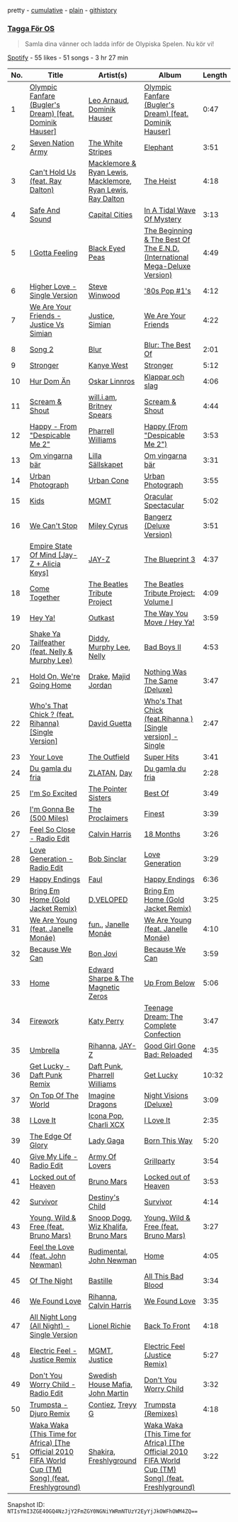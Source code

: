 pretty - [cumulative](/playlists/cumulative/0uZg7go8TKu5hpv1L6CJ4y.md) - [plain](/playlists/plain/0uZg7go8TKu5hpv1L6CJ4y) - [githistory](https://github.githistory.xyz/mackorone/spotify-playlist-archive/blob/main/playlists/plain/0uZg7go8TKu5hpv1L6CJ4y)

### [Tagga För OS](https://open.spotify.com/playlist/0uZg7go8TKu5hpv1L6CJ4y)

> Samla dina vänner och ladda inför de Olypiska Spelen\. Nu kör vi!

[Spotify](https://open.spotify.com/user/spotify) - 55 likes - 51 songs - 3 hr 27 min

| No. | Title | Artist(s) | Album | Length |
|---|---|---|---|---|
| 1 | [Olympic Fanfare \(Bugler's Dream\) \[feat\. Dominik Hauser\]](https://open.spotify.com/track/0zPtG7pgl3IQAuM9628TgK) | [Leo Arnaud](https://open.spotify.com/artist/4rLxLJBKOB4CCTURxvyfwc), [Dominik Hauser](https://open.spotify.com/artist/4MTfVjZzx72caVcbCjUK73) | [Olympic Fanfare \(Bugler's Dream\) \[feat\. Dominik Hauser\]](https://open.spotify.com/album/69b19w8Oqk7o5ToKbllfrD) | 0:47 |
| 2 | [Seven Nation Army](https://open.spotify.com/track/3ctoHckjyd13eBi2IDw2Ip) | [The White Stripes](https://open.spotify.com/artist/4F84IBURUo98rz4r61KF70) | [Elephant](https://open.spotify.com/album/0VXcqDD3sHdOIGtO6oYv3d) | 3:51 |
| 3 | [Can't Hold Us \(feat\. Ray Dalton\)](https://open.spotify.com/track/3bidbhpOYeV4knp8AIu8Xn) | [Macklemore & Ryan Lewis](https://open.spotify.com/artist/5BcAKTbp20cv7tC5VqPFoC), [Macklemore](https://open.spotify.com/artist/3JhNCzhSMTxs9WLGJJxWOY), [Ryan Lewis](https://open.spotify.com/artist/4myTppRgh0rojLxx8RycOp), [Ray Dalton](https://open.spotify.com/artist/4e0nWw2r4BoQSKPQ2zpU13) | [The Heist](https://open.spotify.com/album/76FXHQhTuT4QMIxfL09gX8) | 4:18 |
| 4 | [Safe And Sound](https://open.spotify.com/track/1fzJyTCKeZuTSLByCsLRHl) | [Capital Cities](https://open.spotify.com/artist/4gwpcMTbLWtBUlOijbVpuu) | [In A Tidal Wave Of Mystery](https://open.spotify.com/album/0oGhveAbsimFjFVF5aIkjW) | 3:13 |
| 5 | [I Gotta Feeling](https://open.spotify.com/track/1u0aIMrEBvFkRtgcg264gW) | [Black Eyed Peas](https://open.spotify.com/artist/1yxSLGMDHlW21z4YXirZDS) | [The Beginning & The Best Of The E.N.D\. \(International Mega\-Deluxe Version\)](https://open.spotify.com/album/5GJayigLJNxEvuDoCq0wVz) | 4:49 |
| 6 | [Higher Love \- Single Version](https://open.spotify.com/track/17Ng10tIgnYmAitl0SgT3R) | [Steve Winwood](https://open.spotify.com/artist/5gxynDEKwNDgxGJmJjZyte) | ['80s Pop \#1's](https://open.spotify.com/album/4Z1n0xes29RVzPttal9QOY) | 4:12 |
| 7 | [We Are Your Friends \- Justice Vs Simian](https://open.spotify.com/track/49ErwcBYfYRPNBdRuPvpYA) | [Justice](https://open.spotify.com/artist/1gR0gsQYfi6joyO1dlp76N), [Simian](https://open.spotify.com/artist/19rgRqYVP3LJf9tGmMWLjP) | [We Are Your Friends](https://open.spotify.com/album/1M9rUTZKBvDhKIqK9rNxLi) | 4:22 |
| 8 | [Song 2](https://open.spotify.com/track/3GfOAdcoc3X5GPiiXmpBjK) | [Blur](https://open.spotify.com/artist/7MhMgCo0Bl0Kukl93PZbYS) | [Blur: The Best Of](https://open.spotify.com/album/1bgkxe4t0HNeLn9rhrx79x) | 2:01 |
| 9 | [Stronger](https://open.spotify.com/track/2VysjemU93ac5oRg4MfYGp) | [Kanye West](https://open.spotify.com/artist/5K4W6rqBFWDnAN6FQUkS6x) | [Stronger](https://open.spotify.com/album/5Q2ds2vF2R1uXFa95oBegx) | 5:12 |
| 10 | [Hur Dom Än](https://open.spotify.com/track/6cS2reOYomC1kVSeNR9Isp) | [Oskar Linnros](https://open.spotify.com/artist/3E8Mx37sikkaFoX5DRecLi) | [Klappar och slag](https://open.spotify.com/album/34lyXT8H9sHsYTgIh0qpSw) | 4:06 |
| 11 | [Scream & Shout](https://open.spotify.com/track/7n6ibfsRHhCb1Ccl9Fg2CZ) | [will.i.am](https://open.spotify.com/artist/085pc2PYOi8bGKj0PNjekA), [Britney Spears](https://open.spotify.com/artist/26dSoYclwsYLMAKD3tpOr4) | [Scream & Shout](https://open.spotify.com/album/0TbxqNfvk8z1ktpHik61cy) | 4:44 |
| 12 | [Happy \- From "Despicable Me 2"](https://open.spotify.com/track/3RkvscbM4aNbELiQf7PJwn) | [Pharrell Williams](https://open.spotify.com/artist/2RdwBSPQiwcmiDo9kixcl8) | [Happy \(From "Despicable Me 2"\)](https://open.spotify.com/album/1tXHmyPSfn6gJHkAifLGDj) | 3:53 |
| 13 | [Om vingarna bär](https://open.spotify.com/track/2jILuXTXfr8KNoakFDbV0x) | [Lilla Sällskapet](https://open.spotify.com/artist/4pT1efH3BganHTwIFzFLaG) | [Om vingarna bär](https://open.spotify.com/album/46YYSvTPkB6Vf4SgiFHWU2) | 3:31 |
| 14 | [Urban Photograph](https://open.spotify.com/track/1qrHkGZCxZqFqsHvq7AwqU) | [Urban Cone](https://open.spotify.com/artist/3WOOglGBDGvr6c2WBeMAWn) | [Urban Photograph](https://open.spotify.com/album/0TNzAX4rt4Efeth6eEfvxD) | 3:55 |
| 15 | [Kids](https://open.spotify.com/track/1jJci4qxiYcOHhQR247rEU) | [MGMT](https://open.spotify.com/artist/0SwO7SWeDHJijQ3XNS7xEE) | [Oracular Spectacular](https://open.spotify.com/album/6mm1Skz3JE6AXneya9Nyiv) | 5:02 |
| 16 | [We Can't Stop](https://open.spotify.com/track/2y4lAQpi5VTNLu2ldeTdUH) | [Miley Cyrus](https://open.spotify.com/artist/5YGY8feqx7naU7z4HrwZM6) | [Bangerz \(Deluxe Version\)](https://open.spotify.com/album/3RDqXDc1bAETps54MSSOW0) | 3:51 |
| 17 | [Empire State Of Mind \[Jay\-Z + Alicia Keys\]](https://open.spotify.com/track/69yVxyuRahEzs2taFMVVoO) | [JAY\-Z](https://open.spotify.com/artist/3nFkdlSjzX9mRTtwJOzDYB) | [The Blueprint 3](https://open.spotify.com/album/03JboE7JdI2P2lZjzVFjUP) | 4:37 |
| 18 | [Come Together](https://open.spotify.com/track/0WGji1pxqswFYpd9MAvZCf) | [The Beatles Tribute Project](https://open.spotify.com/artist/7EzNTMzMN70jRxBWbxeshd) | [The Beatles Tribute Project: Volume I](https://open.spotify.com/album/14z6Ed6BQpI7YO1c740OiV) | 4:09 |
| 19 | [Hey Ya!](https://open.spotify.com/track/3AszgPDZd9q0DpDFt4HFBy) | [Outkast](https://open.spotify.com/artist/1G9G7WwrXka3Z1r7aIDjI7) | [The Way You Move / Hey Ya!](https://open.spotify.com/album/7etFl9qeqjD0luC40JAg8l) | 3:59 |
| 20 | [Shake Ya Tailfeather \(feat\. Nelly & Murphy Lee\)](https://open.spotify.com/track/6EtkH6EfTfNLjUHKDylEym) | [Diddy](https://open.spotify.com/artist/59wfkuBoNyhDMQGCljbUbA), [Murphy Lee](https://open.spotify.com/artist/07W0YfsvHM7Mw7Bq48Mb0A), [Nelly](https://open.spotify.com/artist/2gBjLmx6zQnFGQJCAQpRgw) | [Bad Boys II](https://open.spotify.com/album/4DXLSy0XusV4o9ZhDfY0Ow) | 4:53 |
| 21 | [Hold On, We're Going Home](https://open.spotify.com/track/6jdOi5U5LBzQrc4c1VT983) | [Drake](https://open.spotify.com/artist/3TVXtAsR1Inumwj472S9r4), [Majid Jordan](https://open.spotify.com/artist/4HzKw8XcD0piJmDrrPRCYk) | [Nothing Was The Same \(Deluxe\)](https://open.spotify.com/album/2ZUFSbIkmFkGag000RWOpA) | 3:47 |
| 22 | [Who's That Chick ? \(feat\. Rihanna\) \[Single Version\]](https://open.spotify.com/track/3sQyQlEbhmxH7anwJqFDpw) | [David Guetta](https://open.spotify.com/artist/1Cs0zKBU1kc0i8ypK3B9ai) | [Who's That Chick \(feat.Rihanna \) \[Single version\] \- Single](https://open.spotify.com/album/02yy0R11lqcQ2eyXygByNA) | 2:47 |
| 23 | [Your Love](https://open.spotify.com/track/5dRQUolXAVX3BbCiIxmSsf) | [The Outfield](https://open.spotify.com/artist/1zxDewzd2j1ZdSBGaYcr0y) | [Super Hits](https://open.spotify.com/album/5FfkiNcXAvagExRCLd8nn4) | 3:41 |
| 24 | [Du gamla du fria](https://open.spotify.com/track/59sHDRD5oCYDdSlx7ivFX6) | [ZLATAN](https://open.spotify.com/artist/6TzmAsjutcZoBvt0wLvqbK), [Day](https://open.spotify.com/artist/0MPZGh0Za7JsWOUTABeDE4) | [Du gamla du fria](https://open.spotify.com/album/4iacJhYH1GrcdZxolWIYAA) | 2:28 |
| 25 | [I'm So Excited](https://open.spotify.com/track/2u8MGAiS2hBVE7GZzTZLQI) | [The Pointer Sisters](https://open.spotify.com/artist/2kreKea2n96dXjcyAU9j5N) | [Best Of](https://open.spotify.com/album/4ZcnXch8ZI9zlizDVTea1X) | 3:49 |
| 26 | [I'm Gonna Be \(500 Miles\)](https://open.spotify.com/track/66S14BkJDxgkYxLl5DCqOz) | [The Proclaimers](https://open.spotify.com/artist/1A92IAcd7A6npCA33oGM5i) | [Finest](https://open.spotify.com/album/7hPq9fDWwXPo1tT0oi3XcM) | 3:39 |
| 27 | [Feel So Close \- Radio Edit](https://open.spotify.com/track/1gihuPhrLraKYrJMAEONyc) | [Calvin Harris](https://open.spotify.com/artist/7CajNmpbOovFoOoasH2HaY) | [18 Months](https://open.spotify.com/album/7w19PFbxAjwZ7UVNp9z0uT) | 3:26 |
| 28 | [Love Generation \- Radio Edit](https://open.spotify.com/track/7161QHk9ZjLKSlkWkIU5aZ) | [Bob Sinclar](https://open.spotify.com/artist/5YFS41yoX0YuFY39fq21oN) | [Love Generation](https://open.spotify.com/album/1Jjp6vHnoTsoSRCriNNi49) | 3:29 |
| 29 | [Happy Endings](https://open.spotify.com/track/5E6dbwD4F55zeAGSoG5sRG) | [Faul](https://open.spotify.com/artist/2Dxbev9hZzbiEEwocnObzH) | [Happy Endings](https://open.spotify.com/album/5SHcx5l9hbyP72fI7PFLTk) | 6:36 |
| 30 | [Bring Em Home \(Gold Jacket Remix\)](https://open.spotify.com/track/5wxh5Zge8QLkrfFWdFi9qz) | [D.VELOPED](https://open.spotify.com/artist/6fsOa97Gfd2f5iqlDoHDUM) | [Bring Em Home \(Gold Jacket Remix\)](https://open.spotify.com/album/1yjGbbFwvVcm0C75NXL0Vj) | 3:25 |
| 31 | [We Are Young \(feat\. Janelle Monáe\)](https://open.spotify.com/track/3ehrxAhYms24KLPG8FZe0W) | [fun.](https://open.spotify.com/artist/5nCi3BB41mBaMH9gfr6Su0), [Janelle Monáe](https://open.spotify.com/artist/6ueGR6SWhUJfvEhqkvMsVs) | [We Are Young \(feat\. Janelle Monáe\)](https://open.spotify.com/album/7dXu1oLf9VPkCsBvXxz4Oe) | 4:10 |
| 32 | [Because We Can](https://open.spotify.com/track/242dYeVUopgKUtkQQRFdHC) | [Bon Jovi](https://open.spotify.com/artist/58lV9VcRSjABbAbfWS6skp) | [Because We Can](https://open.spotify.com/album/39qNyKKh2UjedHftrnCYGb) | 3:59 |
| 33 | [Home](https://open.spotify.com/track/10ViidwjGLCfVtGPfdcszR) | [Edward Sharpe & The Magnetic Zeros](https://open.spotify.com/artist/7giUHu5pv6YTZgSkxxCcgh) | [Up From Below](https://open.spotify.com/album/3yfisavFdGTrjFf9Ecpbio) | 5:06 |
| 34 | [Firework](https://open.spotify.com/track/4lCv7b86sLynZbXhfScfm2) | [Katy Perry](https://open.spotify.com/artist/6jJ0s89eD6GaHleKKya26X) | [Teenage Dream: The Complete Confection](https://open.spotify.com/album/5BvgP623rtvlc0HDcpzquz) | 3:47 |
| 35 | [Umbrella](https://open.spotify.com/track/49FYlytm3dAAraYgpoJZux) | [Rihanna](https://open.spotify.com/artist/5pKCCKE2ajJHZ9KAiaK11H), [JAY\-Z](https://open.spotify.com/artist/3nFkdlSjzX9mRTtwJOzDYB) | [Good Girl Gone Bad: Reloaded](https://open.spotify.com/album/3JSWZWeTHF4HDGt5Eozdy7) | 4:35 |
| 36 | [Get Lucky \- Daft Punk Remix](https://open.spotify.com/track/6piFKF6WvM6ZZLmi2Vz8Vt) | [Daft Punk](https://open.spotify.com/artist/4tZwfgrHOc3mvqYlEYSvVi), [Pharrell Williams](https://open.spotify.com/artist/2RdwBSPQiwcmiDo9kixcl8) | [Get Lucky](https://open.spotify.com/album/40BsGyYMxg4ZMDiT39gHHE) | 10:32 |
| 37 | [On Top Of The World](https://open.spotify.com/track/4eLSCSELtKxZwXnFbNLXT5) | [Imagine Dragons](https://open.spotify.com/artist/53XhwfbYqKCa1cC15pYq2q) | [Night Visions \(Deluxe\)](https://open.spotify.com/album/1vAEF8F0HoRFGiYOEeJXHW) | 3:09 |
| 38 | [I Love It](https://open.spotify.com/track/6Ou08NE0N5z8eRL1siDtAK) | [Icona Pop](https://open.spotify.com/artist/1VBflYyxBhnDc9uVib98rw), [Charli XCX](https://open.spotify.com/artist/25uiPmTg16RbhZWAqwLBy5) | [I Love It](https://open.spotify.com/album/2dVVSzar0cwL96wxEnsbNJ) | 2:35 |
| 39 | [The Edge Of Glory](https://open.spotify.com/track/0JNdS1n0ifOP25XvhwAMgM) | [Lady Gaga](https://open.spotify.com/artist/1HY2Jd0NmPuamShAr6KMms) | [Born This Way](https://open.spotify.com/album/2KkMVsxymoNR7hRmBcMttd) | 5:20 |
| 40 | [Give My Life \- Radio Edit](https://open.spotify.com/track/4LPMzlh4HzTruOD58g8Snw) | [Army Of Lovers](https://open.spotify.com/artist/3JXnjuv4hBqQKOVzJg74Lt) | [Grillparty](https://open.spotify.com/album/14dQbwmWHalflntsVeEPX4) | 3:54 |
| 41 | [Locked out of Heaven](https://open.spotify.com/track/5PsMbxhgWpJMsouEfDTX6r) | [Bruno Mars](https://open.spotify.com/artist/0du5cEVh5yTK9QJze8zA0C) | [Locked out of Heaven](https://open.spotify.com/album/3oP7uWUlDux6jlHTRlu0FC) | 3:53 |
| 42 | [Survivor](https://open.spotify.com/track/2Mpj1Ul5OFPyyP4wB62Rvi) | [Destiny's Child](https://open.spotify.com/artist/1Y8cdNmUJH7yBTd9yOvr5i) | [Survivor](https://open.spotify.com/album/2HcjLD0ButtKsQYqzoyOx9) | 4:14 |
| 43 | [Young, Wild & Free \(feat\. Bruno Mars\)](https://open.spotify.com/track/5HQVUIKwCEXpe7JIHyY734) | [Snoop Dogg](https://open.spotify.com/artist/7hJcb9fa4alzcOq3EaNPoG), [Wiz Khalifa](https://open.spotify.com/artist/137W8MRPWKqSmrBGDBFSop), [Bruno Mars](https://open.spotify.com/artist/0du5cEVh5yTK9QJze8zA0C) | [Young, Wild & Free \(feat\. Bruno Mars\)](https://open.spotify.com/album/11Bkx3E99vf0IlYPND61LJ) | 3:27 |
| 44 | [Feel the Love \(feat\. John Newman\)](https://open.spotify.com/track/0k73nWaD6RPx2sHFEkGPcn) | [Rudimental](https://open.spotify.com/artist/4WN5naL3ofxrVBgFpguzKo), [John Newman](https://open.spotify.com/artist/34v5MVKeQnIo0CWYMbbrPf) | [Home](https://open.spotify.com/album/2AOpbitJNMvKhSbsi2YD4F) | 4:05 |
| 45 | [Of The Night](https://open.spotify.com/track/4yFEz5j53bnYoavrMqJY6i) | [Bastille](https://open.spotify.com/artist/7EQ0qTo7fWT7DPxmxtSYEc) | [All This Bad Blood](https://open.spotify.com/album/2r1iXEfyFZaYSmthwnKGGp) | 3:34 |
| 46 | [We Found Love](https://open.spotify.com/track/14fmbvjYLqRZEXz1VZdM2M) | [Rihanna](https://open.spotify.com/artist/5pKCCKE2ajJHZ9KAiaK11H), [Calvin Harris](https://open.spotify.com/artist/7CajNmpbOovFoOoasH2HaY) | [We Found Love](https://open.spotify.com/album/2JWBVBmidYbaAR6o6bwcnC) | 3:35 |
| 47 | [All Night Long \(All Night\) \- Single Version](https://open.spotify.com/track/4czNORk5MjW5WOn98bki32) | [Lionel Richie](https://open.spotify.com/artist/3gMaNLQm7D9MornNILzdSl) | [Back To Front](https://open.spotify.com/album/1ET5QG3pd6NGqEFuZh0Qiz) | 4:18 |
| 48 | [Electric Feel \- Justice Remix](https://open.spotify.com/track/2eGHyarZyRvUgFI4d3G8GN) | [MGMT](https://open.spotify.com/artist/0SwO7SWeDHJijQ3XNS7xEE), [Justice](https://open.spotify.com/artist/1gR0gsQYfi6joyO1dlp76N) | [Electric Feel \(Justice Remix\)](https://open.spotify.com/album/6wqufLWm8D5CUPB9A11opq) | 5:27 |
| 49 | [Don't You Worry Child \- Radio Edit](https://open.spotify.com/track/2V65y3PX4DkRhy1djlxd9p) | [Swedish House Mafia](https://open.spotify.com/artist/1h6Cn3P4NGzXbaXidqURXs), [John Martin](https://open.spotify.com/artist/2auikkNYqigWStoHWK1Grq) | [Don't You Worry Child](https://open.spotify.com/album/3RKhRsifs4RWrqvWV1YpPY) | 3:32 |
| 50 | [Trumpsta \- Djuro Remix](https://open.spotify.com/track/6w2A10HCO5nhBCaNLk4aS2) | [Contiez](https://open.spotify.com/artist/1TlTz1l8LzQ7AiXjBO77Ep), [Treyy G](https://open.spotify.com/artist/2vz513fFOvrrkuISQd1CYG) | [Trumpsta \(Remixes\)](https://open.spotify.com/album/1GA87QBTzwfN33QAkFqCWK) | 4:18 |
| 51 | [Waka Waka \(This Time for Africa\) \[The Official 2010 FIFA World Cup \(TM\) Song\] \(feat\. Freshlyground\)](https://open.spotify.com/track/2Cd9iWfcOpGDHLz6tVA3G4) | [Shakira](https://open.spotify.com/artist/0EmeFodog0BfCgMzAIvKQp), [Freshlyground](https://open.spotify.com/artist/7AcV1lk8Zrgo1691PDWEle) | [Waka Waka \(This Time for Africa\) \[The Official 2010 FIFA World Cup \(TM\) Song\] \(feat\. Freshlyground\)](https://open.spotify.com/album/3pzQF7YgU1f66pBayA8uHv) | 3:22 |

Snapshot ID: `NTIsYmI3ZGE4OGQ4NzJjY2FmZGY0NGNiYWRmNTUzY2EyYjJkOWFhOWM4ZQ==`
